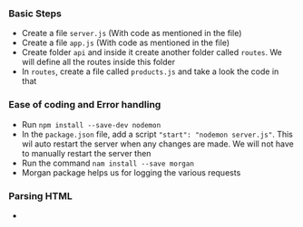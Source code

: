 ### Basic Steps
- Create a file `server.js` (With code as mentioned in the file)
- Create a file `app.js` (With code as mentioned in the file)
- Create folder `api` and inside it create another folder called `routes`. We will define all the routes inside this folder
- In `routes`, create a file called `products.js` and take a look the code in that

### Ease of coding and Error handling
- Run `npm install --save-dev nodemon`
- In the `package.json` file, add a script `"start": "nodemon server.js"`. This wil auto restart the server  when any changes are made. We will not have to manually restart the server then
- Run the command `nam install --save morgan`
- Morgan package helps us for logging the various requests

### Parsing HTML
- 